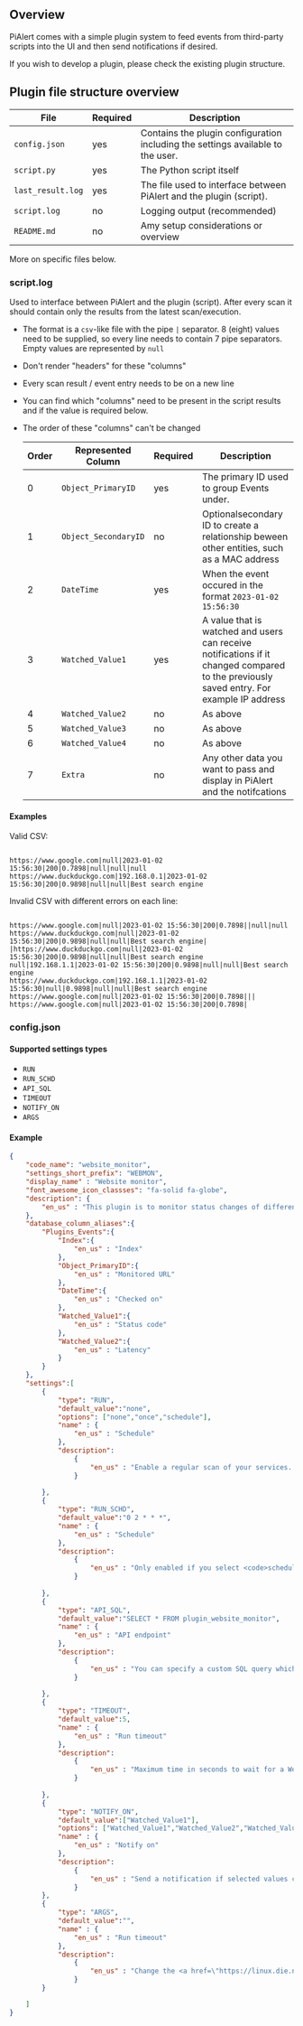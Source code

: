## Overview

PiAlert comes with a simple plugin system to feed events from third-party scripts into the UI and then send notifications if desired.

If you wish to develop a plugin, please check the existing plugin structure.

## Plugin file structure overview 

  | File | Required | Description | 
  |----------------------|----------------------|----------------------| 
  | `config.json` | yes | Contains the plugin configuration including the settings available to the user. |
  | `script.py` |  yes | The Python script itself |
  | `last_result.log` | yes | The file used to interface between PiAlert and the plugin (script).  |
  | `script.log` | no | Logging output (recommended) |
  | `README.md` | no | Amy setup considerations or overview |


More on specific files below.

### script.log

Used to interface between PiAlert and the plugin (script). After every scan it should contain only the results from the latest scan/execution. 

- The format is a `csv`-like file with the pipe `|` separator. 8 (eight) values need to be supplied, so every line needs to contain 7 pipe separators. Empty values are represented by `null`  
- Don't render "headers" for these "columns"
- Every scan result / event entry needs to be on a new line
- You can find which "columns" need to be present in the script results and if the value is required below. 
- The order of these "columns" can't be changed


  | Order | Represented Column | Required | Description | 
  |----------------------|----------------------|----------------------|----------------------| 
  | 0 | `Object_PrimaryID` | yes | The primary ID used to group Events under. |
  | 1 | `Object_SecondaryID` | no | Optionalsecondary ID to create a relationship beween other entities, such as a MAC address |
  | 2 | `DateTime` | yes | When the event occured in the format `2023-01-02 15:56:30` |
  | 3 | `Watched_Value1` | yes | A value that is watched and users can receive notifications if it changed compared to the previously saved entry. For example IP address |
  | 4 | `Watched_Value2` | no | As above |
  | 5 | `Watched_Value3` | no | As above  |
  | 6 | `Watched_Value4` | no | As above  |
  | 7 | `Extra` | no | Any other data you want to pass and display in PiAlert and the notifcations |

#### Examples

Valid CSV:

```csv

https://www.google.com|null|2023-01-02 15:56:30|200|0.7898|null|null|null
https://www.duckduckgo.com|192.168.0.1|2023-01-02 15:56:30|200|0.9898|null|null|Best search engine

```

Invalid CSV with different errors on each line:

```csv

https://www.google.com|null|2023-01-02 15:56:30|200|0.7898||null|null
https://www.duckduckgo.com|null|2023-01-02 15:56:30|200|0.9898|null|null|Best search engine|
|https://www.duckduckgo.com|null|2023-01-02 15:56:30|200|0.9898|null|null|Best search engine
null|192.168.1.1|2023-01-02 15:56:30|200|0.9898|null|null|Best search engine
https://www.duckduckgo.com|192.168.1.1|2023-01-02 15:56:30|null|0.9898|null|null|Best search engine
https://www.google.com|null|2023-01-02 15:56:30|200|0.7898|||
https://www.google.com|null|2023-01-02 15:56:30|200|0.7898|

```

### config.json 

#### Supported settings types

- `RUN` 
- `RUN_SCHD` 
- `API_SQL` 
- `TIMEOUT` 
- `NOTIFY_ON` 
- `ARGS` 


#### Example

```json
{
    "code_name": "website_monitor",
    "settings_short_prefix": "WEBMON",
    "display_name" : "Website monitor",
    "font_awesome_icon_classses": "fa-solid fa-globe",
    "description": {
        "en_us" : "This plugin is to monitor status changes of different services or websites."
    },
    "database_column_aliases":{
        "Plugins_Events":{
            "Index":{
                "en_us" : "Index"
            },
            "Object_PrimaryID":{
                "en_us" : "Monitored URL"
            },
            "DateTime":{
                "en_us" : "Checked on"
            },
            "Watched_Value1":{
                "en_us" : "Status code"
            },
            "Watched_Value2":{
                "en_us" : "Latency"
            }
        }
    },
    "settings":[
        {
            "type": "RUN",
            "default_value":"none",
            "options": ["none","once","schedule"],
            "name" : {
                "en_us" : "Schedule"
            },
            "description": 
                {
                    "en_us" : "Enable a regular scan of your services. If you select <code>schedule</code> the scheduling settings from below are applied. If you select <code>once</code> the scan is run only once on start of the application (container) for the time specified in <a href=\"#WEBMON_TIMEOUT\"><code>WEBMON_TIMEOUT</code> setting</a>."
                }
            
        },
        {
            "type": "RUN_SCHD",
            "default_value":"0 2 * * *",
            "name" : {
                "en_us" : "Schedule"
            },
            "description": 
                {
                    "en_us" : "Only enabled if you select <code>schedule</code> in the <a href=\"#WEBMON_RUN\"><code>WEBMON_RUN</code> setting</a>. Make sure you enter the schedule in the correct cron-like format (e.g. validate at <a href=\"https://crontab.guru/\" target=\"_blank\">crontab.guru</a>). For example entering <code>0 4 * * *</code> will run the scan after 4 am in the <a onclick=\"toggleAllSettings()\" href=\"#TIMEZONE\"><code>TIMEZONE</code> you set above</a>. Will be run NEXT time the time passes."
                }
            
        },
        {
            "type": "API_SQL",
            "default_value":"SELECT * FROM plugin_website_monitor",
            "name" : {
                "en_us" : "API endpoint"
            },
            "description": 
                {
                    "en_us" : "You can specify a custom SQL query which will generate a JSON file and then expose it via the <a href=\"/api/plugin_website_monitor.json\" target=\"_blank\"><code>plugin_website_monitor.json</code> file endpoint</a>."
                }
            
        },
        {
            "type": "TIMEOUT",
            "default_value":5,
            "name" : {
                "en_us" : "Run timeout"
            },
            "description": 
                {
                    "en_us" : "Maximum time in seconds to wait for a Website monitor check to finish for any url."
                }
            
        },
        {
            "type": "NOTIFY_ON",
            "default_value":["Watched_Value1"],
            "options": ["Watched_Value1","Watched_Value2","Watched_Value3","Watched_Value4"],
            "name" : {
                "en_us" : "Notify on"
            },
            "description": 
                {
                    "en_us" : "Send a notification if selected values change. Use <code>CTRL + Click</code> to select/deselect. <ul> <li><code>Watched_Value1</code> is response status code (e.g.: 200, 404)</li><li><code>Watched_Value2</code> is Latency (not recommended)</li><li><code>Watched_Value3</code> unused </li><li><code>Watched_Value4</code> unused </li></ul>"
                }            
        },
        {
            "type": "ARGS",
            "default_value":"",
            "name" : {
                "en_us" : "Run timeout"
            },
            "description": 
                {
                    "en_us" : "Change the <a href=\"https://linux.die.net/man/1/dig\" target=\"_blank\">dig utility</a> arguments if you have issues resolving your Internet IP. Arguments are added at the end of the following command: <code>dig +short </code>."
                }            
        }

    ]
}



```
